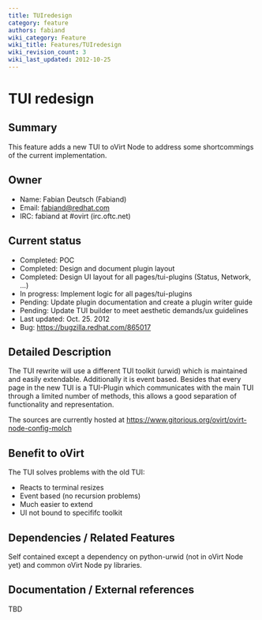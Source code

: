 ```yaml
---
title: TUIredesign
category: feature
authors: fabiand
wiki_category: Feature
wiki_title: Features/TUIredesign
wiki_revision_count: 3
wiki_last_updated: 2012-10-25
---
```


# TUI redesign

## Summary

This feature adds a new TUI to oVirt Node to address some shortcommings of the current implementation.

## Owner

*   Name: Fabian Deutsch (Fabiand)
*   Email: <fabiand@redhat.com>
*   IRC: fabiand at #ovirt (irc.oftc.net)

## Current status

*   Completed: POC
*   Completed: Design and document plugin layout
*   Completed: Design UI layout for all pages/tui-plugins (Status, Network, ...)
*   In progress: Implement logic for all pages/tui-plugins
*   Pending: Update plugin documentation and create a plugin writer guide
*   Pending: Update TUI builder to meet aesthetic demands/ux guidelines
*   Last updated: Oct. 25. 2012
*   Bug: <https://bugzilla.redhat.com/865017>

## Detailed Description

The TUI rewrite will use a different TUI toolkit (urwid) which is maintained and easily extendable. Additionally it is event based. Besides that every page in the new TUI is a TUI-Plugin which communicates with the main TUI through a limited number of methods, this allows a good separation of functionality and representation.

The sources are currently hosted at <https://www.gitorious.org/ovirt/ovirt-node-config-molch>

## Benefit to oVirt

The TUI solves problems with the old TUI:

*   Reacts to terminal resizes
*   Event based (no recursion problems)
*   Much easier to extend
*   UI not bound to specififc toolkit

## Dependencies / Related Features

Self contained except a dependency on python-urwid (not in oVirt Node yet) and common oVirt Node py libraries.

## Documentation / External references

TBD


